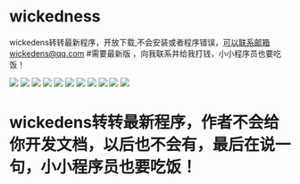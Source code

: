 # wickedness
wickedens转转最新程序，开放下载,不会安装或者程序错误，可以联系邮箱wickedens@qq.com
#需要最新版 ，向我联系并给我打钱，小小程序员也要吃饭！




![](http://i2.kiimg.com/599580/1aaf9ed3a0fab7c7.png)
![](http://i2.kiimg.com/599580/b480fe1c773fa862.png)
![](http://i2.kiimg.com/599580/561c85956cbd83b0.png)
![](http://i2.kiimg.com/599580/b480fe1c773fa862.png)
![](http://i2.kiimg.com/599580/892d919205239ac0.png)
![](http://i2.kiimg.com/599580/39c1ebba2ff99ce6.png)
![](http://i2.kiimg.com/599580/602dbbb4ea0a4ae9.png)
![](http://i2.kiimg.com/599580/bc56d4bd9df03bec.png)
![](http://i2.kiimg.com/599580/0ee4aac04792ee90.png)
![](http://i2.kiimg.com/599580/352244044628ddda.png)
![](http://i2.kiimg.com/599580/01cd448ce269efe1.png)



# wickedens转转最新程序，作者不会给你开发文档，以后也不会有，最后在说一句，小小程序员也要吃饭！

